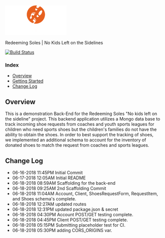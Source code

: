 ![redeeming soles logo image](assets/logo__white_200w.png)

Redeeming Soles | No Kids Left on the Sidelines


[![Build Status](https://travis-ci.org/RedeemingSoles/back-end.svg?branch=staging)](https://travis-ci.org/RedeemingSoles/back-end)
### Index
- [Overview](#overview)
- [Getting Started](#getting-started)
- [Change Log](#change-log)


## Overview
This is a demonstration Back-End for the Redeeming Soles "No kids left on the sideline" project. 
 This backend application utilizes a Mongo data base to track incoming shoe requests from 
 coaches and youth sports leagues for children who need sports shoes but the children's families 
 do not have the ability to obtain the shoes.  In order to best support the tracking of 
 shoes, we implemented an additional schema to account for the inventory of donated shoes to 
 match the request from coaches and sports leagues.


## Change Log
- 06-16-2018 11:45PM Initial Commit
- 06-17-2018 12:05AM Initial README
- 06-18-2018 08:59AM Scaffolding for the back-end
- 06-18-2018 09:25AM 2nd Scaffolding Commit
- 06-18-2018 11:04AM Account, Client, ShoesRequestForm, RequestItem, and Shoes schema's complete.
- 06-18-2018 12:27AM updated routes
- 06-18-2018 12:31PM updated package.json & secret
- 06-18-2018 04:30PM Account POST/GET testing complete.
- 06-18-2018 04:45PM Client POST/GET testing complete.
- 06-18-2018 05:15PM Submitting placeholder test for CI.
- 06-18-2018 05:30PM adding CORS_ORIGINS var.
